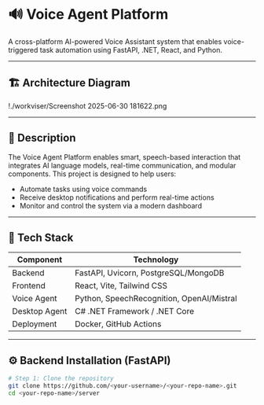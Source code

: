 # 🔊 Voice Agent Platform

A cross-platform AI-powered Voice Assistant system that enables voice-triggered task automation using FastAPI, .NET, React, and Python.

---

## 🏗️ Architecture Diagram

!./workviser/Screenshot 2025-06-30 181622.png 
<!-- Replace the above path with your actual diagram image or external link -->

---

## 📄 Description

The Voice Agent Platform enables smart, speech-based interaction that integrates AI language models, real-time communication, and modular components. This project is designed to help users:

- Automate tasks using voice commands
- Receive desktop notifications and perform real-time actions
- Monitor and control the system via a modern dashboard

---

## 🧰 Tech Stack

| Component     | Technology                           |
|---------------|--------------------------------------|
| Backend       | FastAPI, Uvicorn, PostgreSQL/MongoDB |
| Frontend      | React, Vite, Tailwind CSS            |
| Voice Agent   | Python, SpeechRecognition, OpenAI/Mistral |
| Desktop Agent | C# .NET Framework / .NET Core        |
| Deployment    | Docker, GitHub Actions               |

---

## ⚙️ Backend Installation (FastAPI)

```bash
# Step 1: Clone the repository
git clone https://github.com/<your-username>/<your-repo-name>.git
cd <your-repo-name>/server
